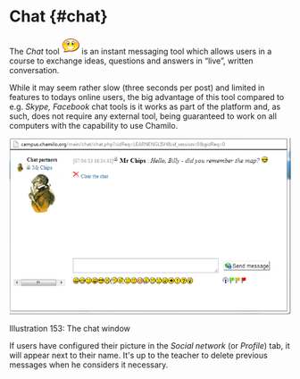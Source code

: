 # Chat {#chat}

The _Chat_ tool ![](../assets/graphics374.png) is an instant messaging tool which allows users in a course to exchange ideas, questions and answers in “live”, written conversation.

While it may seem rather slow (three seconds per post) and limited in features to todays online users, the big advantage of this tool compared to e.g. _Skype, Facebook_ chat tools is it works as part of the platform and, as such, does not require any external tool, being guaranteed to work on all computers with the capability to use Chamilo.

![](../assets/graphics280.png)

Illustration 153: The chat window

If users have configured their picture in the _Social network_ (or _Profile_) tab, it will appear next to their name. It&#039;s up to the teacher to delete previous messages when he considers it necessary.